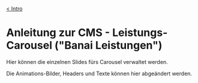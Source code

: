 [&lt; Intro](./wp-admin)

# Anleitung zur CMS - Leistungs-Carousel ("Banai Leistungen")

Hier können die einzelnen Slides fürs Carousel verwaltet werden.

Die Animations-Bilder, Headers und Texte können hier abgeändert werden.


